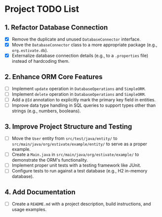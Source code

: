 # Project TODO List

## 1. Refactor Database Connection
- [x] Remove the duplicate and unused `DatabaseConnector` interface.
- [x] Move the `DatabaseConnector` class to a more appropriate package (e.g., `org.estivate.db`).
- [x] Externalize database connection details (e.g., to a `.properties` file) instead of hardcoding them.

## 2. Enhance ORM Core Features
- [ ] Implement `update` operation in `DatabaseOperations` and `SimpleORM`.
- [ ] Implement `delete` operation in `DatabaseOperations` and `SimpleORM`.
- [ ] Add a `@Id` annotation to explicitly mark the primary key field in entities.
- [ ] Improve data type handling in SQL queries to support types other than strings (e.g., numbers, booleans).

## 3. Improve Project Structure and Testing
- [ ] Move the `User` entity from `src/test/java/entity/` to `src/main/java/org/estivate/example/entity/` to serve as a proper example.
- [ ] Create a `Main.java` in `src/main/java/org/estivate/example/` to demonstrate the ORM's functionality.
- [ ] Implement proper unit tests with a testing framework like JUnit.
- [ ] Configure tests to run against a test database (e.g., H2 in-memory database).

## 4. Add Documentation
- [ ] Create a `README.md` with a project description, build instructions, and usage examples.
